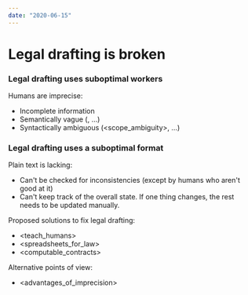 ```yaml
---
date: "2020-06-15"
---
```


# Legal drafting is broken

### Legal drafting uses suboptimal workers

Humans are imprecise:
* Incomplete information
* Semantically vague (<generality>, …)
* Syntactically ambiguous (<scope_ambiguity>, …)

### Legal drafting uses a suboptimal format
Plain text is lacking:
* Can't be checked for inconsistencies (except by humans who aren't good at it)
* Can't keep track of the overall state. If one thing changes, the rest needs to be updated manually.

Proposed solutions to fix legal drafting:

- <teach_humans> 
- <spreadsheets_for_law>
- <computable_contracts>

Alternative points of view:

- <advantages_of_imprecision>
